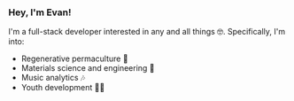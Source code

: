 ### Hey, I'm Evan!   

I'm a full-stack developer interested in any and all things 🤓. Specifically, I'm into:
* Regenerative permaculture 🌳
* Materials science and engineering 🔬
* Music analytics 🎶
* Youth development 🧑‍🏫

